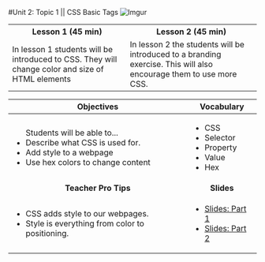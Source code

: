 #Unit 2: Topic 1 || CSS Basic Tags
 ![Imgur](http://i.imgur.com/PH8Qb8y.jpg)
 
<table>
<tr>
	<th>Lesson 1 (45 min)</th>
	<th>Lesson 2 (45 min)</th>
</tr>
<tr>
	<td>In lesson 1 students will be introduced to CSS. They will change color and size of HTML elements </td>
	<td>In lesson 2 the students will be introduced to a branding exercise. This will also encourage them to use more CSS. </td>
</tr>

</table>

| Objectives | Vocabulary |
|-------|-------|
| <ul>Students will be able to...<li> Describe what CSS is used for.</li> <li>Add style to a webpage </li> <li> Use hex colors to change content</li> </ul>  | <ul> <li>CSS</li> <li>Selector</li> <li>Property</li> <li>Value</li> <li>Hex</li>  </ul> | 
| <center> **Teacher Pro Tips** </center> |<center> **Slides** </center> |
|<ul><li>CSS adds style to our webpages.</li><li>Style is everything from color to positioning.</li></ul>| <ul><li>[Slides: Part 1](https://docs.google.com/presentation/d/1mrVYVpXd39oechfvu1A96uSqM7zfWAPQ-JXAQ_fJGa8/edit#slide=id.g12ee5b58a7_0_0)</li><li>[Slides: Part 2](https://docs.google.com/presentation/d/1mrVYVpXd39oechfvu1A96uSqM7zfWAPQ-JXAQ_fJGa8/edit#slide=id.g1132cf0aae_1_64)</li></ul> | 


